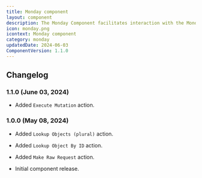 ```yaml
---
title: Monday component
layout: component
description: The Monday Component facilitates interaction with the Monday API.
icon: monday.png
icontext: Monday component
category: monday
updatedDate: 2024-06-03
ComponentVersion: 1.1.0
---
```


## Changelog

### 1.1.0 (June 03, 2024)

* Added `Execute Mutation` action.

### 1.0.0 (May 08, 2024)

* Added `Lookup Objects (plural)` action.

* Added `Lookup Object By ID` action.

* Added `Make Raw Request` action.

* Initial component release.
